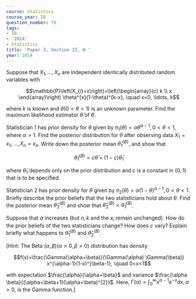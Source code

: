 ```yaml
---
course: Statistics
course_year: IB
question_number: 76
tags:
- IB
- '2014'
- Statistics
title: 'Paper 3, Section II, H '
year: 2014
---
```




Suppose that $X_{1}, \ldots, X_{n}$ are independent identically distributed random variables with

$$\mathbb{P}\left(X_{i}=x\right)=\left(\begin{array}{c}
k \\
x
\end{array}\right) \theta^{x}(1-\theta)^{k-x}, \quad x=0, \ldots, k$$

where $k$ is known and $\theta(0<\theta<1)$ is an unknown parameter. Find the maximum likelihood estimator $\hat{\theta}$ of $\theta$.

Statistician 1 has prior density for $\theta$ given by $\pi_{1}(\theta)=\alpha \theta^{\alpha-1}, 0<\theta<1$, where $\alpha>1$. Find the posterior distribution for $\theta$ after observing data $X_{1}=x_{1}, \ldots, X_{n}=x_{n}$. Write down the posterior mean $\hat{\theta}_{1}^{(B)}$, and show that

$$\hat{\theta}_{1}^{(B)}=c \hat{\theta}+(1-c) \tilde{\theta}_{1}$$

where $\tilde{\theta}_{1}$ depends only on the prior distribution and $c$ is a constant in $(0,1)$ that is to be specified.

Statistician 2 has prior density for $\theta$ given by $\pi_{2}(\theta)=\alpha(1-\theta)^{\alpha-1}, 0<\theta<1$. Briefly describe the prior beliefs that the two statisticians hold about $\theta$. Find the posterior mean $\hat{\theta}_{2}^{(B)}$ and show that $\hat{\theta}_{2}^{(B)}<\hat{\theta}_{1}^{(B)}$.

Suppose that $\alpha$ increases (but $n, k$ and the $x_{i}$ remain unchanged). How do the prior beliefs of the two statisticians change? How does $c$ vary? Explain briefly what happens to $\hat{\theta}_{1}^{(B)}$ and $\hat{\theta}_{2}^{(B)}$.

[Hint: The Beta $(\alpha, \beta)(\alpha>0, \beta>0)$ distribution has density

$$f(x)=\frac{\Gamma(\alpha+\beta)}{\Gamma(\alpha) \Gamma(\beta)} x^{\alpha-1}(1-x)^{\beta-1}, \quad 0<x<1$$

with expectation $\frac{\alpha}{\alpha+\beta}$ and variance $\frac{\alpha \beta}{(\alpha+\beta+1)(\alpha+\beta)^{2}}$. Here, $\Gamma(\alpha)=\int_{0}^{\infty} x^{\alpha-1} e^{-x} d x, \alpha>0$, is the Gamma function.]